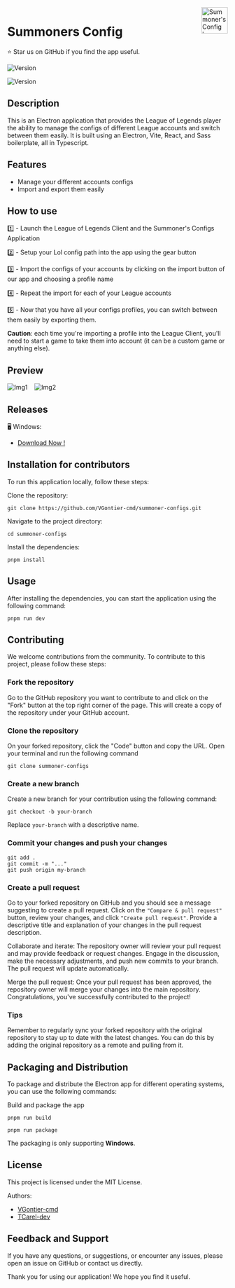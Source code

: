 <a href="https://github.com/VGontier-cmd/">
    <img src="/public/logo_zoomed.png" alt="Summoner's Config logo" title="Summoner's Config" align="right" height="60" />
</a>

# **Summoners Config**
⭐ Star us on GitHub if you find the app useful.

![Version](https://img.shields.io/github/package-json/v/VGontier-cmd/summoner-configs)

![Version](https://img.shields.io/badge/Available%20on-Windows-blue)

## **Description**
This is an Electron application that provides the League of Legends player the ability to manage the configs of different League accounts and switch between them easily. It is built using an Electron, Vite, React, and Sass boilerplate, all in Typescript.

## **Features**
- Manage your different accounts configs
- Import and export them easily


## **How to use**
1️⃣ - Launch the League of Legends Client and the Summoner's Configs Application

2️⃣ - Setup your Lol config path into the app using the gear button 

3️⃣ - Import the configs of your accounts by clicking on the import button of our app and choosing a profile name

4️⃣ - Repeat the import for each of your League accounts

5️⃣ - Now that you have all your configs profiles, you can switch between them easily by exporting them.

**Caution**: each time you're importing a profile into the League Client, you'll need to start a game to take them into account (it can be a custom game or anything else).


## **Preview**

![Img1](/readme/home.png)&nbsp;&nbsp;&nbsp;
![Img2](/readme/profile%20actions.png)
## **Releases**

🖥️ Windows:
- [Download Now !](https://github.com/VGontier-cmd/summoner-configs/releases/latest)



## **Installation for contributors**
To run this application locally, follow these steps:

Clone the repository: 

```
git clone https://github.com/VGontier-cmd/summoner-configs.git
```

Navigate to the project directory: 
```
cd summoner-configs
```

Install the dependencies: 

```
pnpm install
```

## **Usage**
After installing the dependencies, you can start the application using the following command:

```
pnpm run dev
```

## **Contributing**
We welcome contributions from the community. To contribute to this project, please follow these steps:


### Fork the repository
Go to the GitHub repository you want to contribute to and click on the "Fork" button at the top right corner of the page. This will create a copy of the repository under your GitHub account.

### Clone the repository
On your forked repository, click the "Code" button and copy the URL. Open your terminal and run the following command

```
git clone summoner-configs
```

### Create a new branch

Create a new branch for your contribution using the following command:
```
git checkout -b your-branch
```
Replace ```your-branch``` with a descriptive name.


### Commit your changes and push your changes

```
git add .
git commit -m "..."
git push origin my-branch
```

### Create a pull request
Go to your forked repository on GitHub and you should see a message suggesting to create a pull request. Click on the ```"Compare & pull request"``` button, review your changes, and click ```"Create pull request"```. Provide a descriptive title and explanation of your changes in the pull request description.

Collaborate and iterate: The repository owner will review your pull request and may provide feedback or request changes. Engage in the discussion, make the necessary adjustments, and push new commits to your branch. The pull request will update automatically.

Merge the pull request: Once your pull request has been approved, the repository owner will merge your changes into the main repository. Congratulations, you've successfully contributed to the project!

### Tips
Remember to regularly sync your forked repository with the original repository to stay up to date with the latest changes. You can do this by adding the original repository as a remote and pulling from it.

## **Packaging and Distribution**
To package and distribute the Electron app for different operating systems, you can use the following commands:

Build and package the app
```
pnpm run build 
```
```
pnpm run package
```

The packaging is only supporting **Windows**.

## **License**
This project is licensed under the MIT License.

Authors: 
- [VGontier-cmd](https://github.com/VGontier-cmd)
- [TCarel-dev](https://github.com/TCarel-dev)


## **Feedback and Support**
If you have any questions, or suggestions, or encounter any issues, please open an issue on GitHub or contact us directly.

Thank you for using our application! We hope you find it useful.
